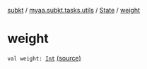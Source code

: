 [subkt](../../index.md) / [myaa.subkt.tasks.utils](../index.md) / [State](index.md) / [weight](./weight.md)

# weight

`val weight: `[`Int`](https://kotlinlang.org/api/latest/jvm/stdlib/kotlin/-int/index.html) [(source)](https://github.com/Myaamori/SubKt/blob/0.1.12/src/main/kotlin/myaa/subkt/tasks/utils/fontvalidator.kt#L13)